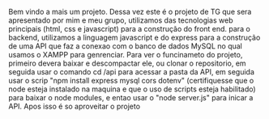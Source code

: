 Bem vindo a mais um projeto. Dessa vez este é o projeto de TG que sera apresentado por mim e meu grupo, utilizamos das tecnologias web principais (html, css e javascript) para a construção do front end. para o backend, utilizamos a linguagem javascript e do express para a construção de uma API que faz a conexao com o banco de dados MySQL no qual usamos o XAMPP para genrenciar.
Para ver o funcinameto do projeto, primeiro devera baixar e descompactar ele, ou clonar o repositorio, em seguida usar o comando cd /api para acessar a pasta da API, em seguida usar o scrip "npm install express mysql cors dotenv" (certifiquesse que o node esteja instalado na maquina e que o uso de scripts esteja habilitado) para baixar o node modules, e entao usar o "node server.js" para inicar a API.
Apos isso é so aproveitar o projeto

